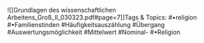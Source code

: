 
![[Grundlagen des wissenschaftlichen Arbeitens_Groß_II_030323.pdf#page=7]]Tags & Topics:
   #•religion
   #•Familienstinden
   #Häufigkeitsauszählung
   #Übergang
   #Auswertungsmöglichkeit
   #Mittelwert
   #Nominal-
   #•Religion